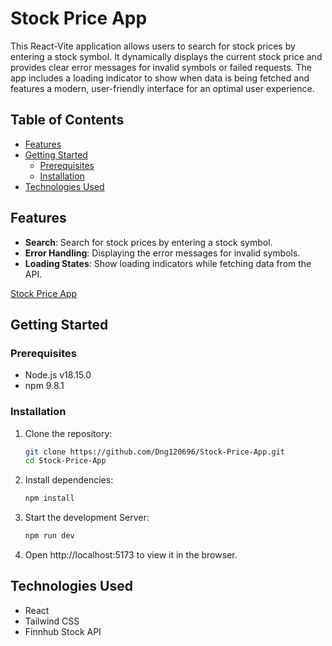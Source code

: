 # Stock Price App

This React-Vite application allows users to search for stock prices by entering a stock symbol. It dynamically displays the current stock price and provides clear error messages for invalid symbols or failed requests. The app includes a loading indicator to show when data is being fetched and features a modern, user-friendly interface for an optimal user experience.

## Table of Contents

- [Features](#features)
- [Getting Started](#getting-started)
  - [Prerequisites](#prerequisites)
  - [Installation](#installation)
- [Technologies Used](#technologies-used)

## Features

- **Search**: Search for stock prices by entering a stock symbol.
- **Error Handling**: Displaying the error messages for invalid symbols.
- **Loading States**: Show loading indicators while fetching data from the API.

[Stock Price App]()

## Getting Started

### Prerequisites

- Node.js v18.15.0
- npm 9.8.1

### Installation

1. Clone the repository:

   ```bash
   git clone https://github.com/Dng120696/Stock-Price-App.git
   cd Stock-Price-App
   ```

2. Install dependencies:

   ```bash
   npm install
   ```

3. Start the development Server:

   ```bash
   npm run dev
   ```

4. Open http://localhost:5173 to view it in the browser.

## Technologies Used

- React
- Tailwind CSS
- Finnhub Stock API
